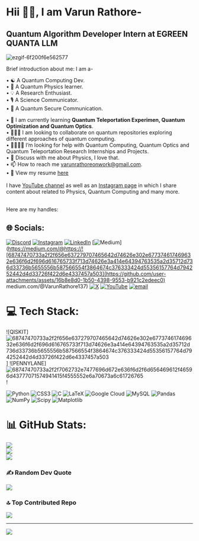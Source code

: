 # Hii 👋🏻, I am Varun Rathore- <br>

## Quantum Algorithm Developer Intern at **EGREEN QUANTA LLM** <br>

![ezgif-6f200f6e562577](https://github.com/user-attachments/assets/58f0660f-4406-41bf-926a-806f8ec1ac70) <br>

Brief introduction about me: I am a- <br>

• ☯️ A Quantum Computing Dev. <br>
• 🎲 A Quantum Physics learner. <br>
• 💡 A Research Enthusiast. <br>
• 🎙️ A Science Communicator. <br>
• 🔗 A Quantum Secure Communication. <br>

• 🌱 I am currently learning **Quantum Teleportation Experimen, Quantum Optimization and Quantum Optics**. <br>
• 🧑‍🤝‍🧑 I am looking to collaborate on quantum repositories exploring different approaches of quantum computing. <br>
• 🫱🏻‍🫲🏻 I’m looking for help with Quantum Computing, Quantum Optics and Quantum Teleportation Research Internships and Projects. <br>
• 🧠 Discuss with me about Physics, I love that. <br>
• 📫 How to reach me varunrathoreonwork@gmail.com. <br>
• 📄 View my resume [here](https://drive.google.com/file/d/1DvLBJda6SRnfgCO8FGW71A9nZ2YfWm4G/view?usp=sharing)
<br>
<br>
I have [YouTube channel](https://www.youtube.com/channel/UCJjtofyRDijfGnczXKHRIcA) as well as an [Instagram page](https://www.instagram.com/cosmic.caffe/) in which I share content about related to Physics, Quantum Computing and many more. <br>
<br>

Here are my handles: <br>




## 🌐 Socials:
[![Discord](https://img.shields.io/badge/Discord-%237289DA.svg?logo=discord&logoColor=white)](https://discord.gg/https://discord.com/channels/@me) [![Instagram](https://img.shields.io/badge/Instagram-%23E4405F.svg?logo=Instagram&logoColor=white)](https://instagram.com/@varuunn_137) [![LinkedIn](https://img.shields.io/badge/LinkedIn-%230077B5.svg?logo=linkedin&logoColor=white)](https://linkedin.com/in/https://www.linkedin.com/in/varun-rathore-623579284/) [![Medium](https://img.shields.io/badge/Medium-12100E?logo=medium&logoColor=white)](https://medium.com/@https://![68747470733a2f2f656e637279707465642d74626e302e677374617469632e636f6d2f696d616765733f713d74626e3a414e64394763535a2d35712d736d33736b5655556b587566554f3864674c376333424d55356157764d794252442d4d33726f422d6e4337457a503](https://github.com/user-attachments/assets/16b8e8d0-1b50-4398-9553-b921c2edeec0)
medium.com/@VarunRathore137) [![X](https://img.shields.io/badge/X-black.svg?logo=X&logoColor=white)](https://x.com/https://x.com/VarunRathore137) [![YouTube](https://img.shields.io/badge/YouTube-%23FF0000.svg?logo=YouTube&logoColor=white)](https://youtube.com/@https://www.youtube.com/@cosmic.caffee) [![email](https://img.shields.io/badge/Email-D14836?logo=gmail&logoColor=white)](mailto:varunrathore7067@gmail.com) 

# 💻 Tech Stack:
![QISKIT]![68747470733a2f2f656e637279707465642d74626e302e677374617469632e636f6d2f696d616765733f713d74626e3a414e64394763535a2d35712d736d33736b5655556b587566554f3864674c376333424d55356157764d794252442d4d33726f422d6e4337457a503](https://github.com/user-attachments/assets/513241c5-797c-4ad8-a8c7-bb70cfa12f50)
] ![PENNYLANE]![68747470733a2f2f7062732e7477696d672e636f6d2f6d656469612f46596d43777071574941415f4555552e6a70673a6c61726765](https://github.com/user-attachments/assets/436bd25a-e782-4610-b0f5-af13b7aea900)
!


![Python](https://img.shields.io/badge/python-3670A0?style=for-the-badge&logo=python&logoColor=ffdd54) ![CSS3](https://img.shields.io/badge/css3-%231572B6.svg?style=for-the-badge&logo=css3&logoColor=white) ![C](https://img.shields.io/badge/c-%2300599C.svg?style=for-the-badge&logo=c&logoColor=white) ![LaTeX](https://img.shields.io/badge/latex-%23008080.svg?style=for-the-badge&logo=latex&logoColor=white) ![Google Cloud](https://img.shields.io/badge/GoogleCloud-%234285F4.svg?style=for-the-badge&logo=google-cloud&logoColor=white) ![MySQL](https://img.shields.io/badge/mysql-4479A1.svg?style=for-the-badge&logo=mysql&logoColor=white) ![Pandas](https://img.shields.io/badge/pandas-%23150458.svg?style=for-the-badge&logo=pandas&logoColor=white) ![NumPy](https://img.shields.io/badge/numpy-%23013243.svg?style=for-the-badge&logo=numpy&logoColor=white) ![Scipy](https://img.shields.io/badge/SciPy-%230C55A5.svg?style=for-the-badge&logo=scipy&logoColor=%white) ![Matplotlib](https://img.shields.io/badge/Matplotlib-%23ffffff.svg?style=for-the-badge&logo=Matplotlib&logoColor=black)

# 📊 GitHub Stats:
![](https://github-readme-stats.vercel.app/api?username=VarunRathore137&theme=transparent&hide_border=false&include_all_commits=true&count_private=false)<br/>
![](https://nirzak-streak-stats.vercel.app/?user=VarunRathore137&theme=transparent&hide_border=false)<br/>
![](https://github-readme-stats.vercel.app/api/top-langs/?username=VarunRathore137&theme=transparent&hide_border=false&include_all_commits=true&count_private=false&layout=compact)

### ✍️ Random Dev Quote
![](https://quotes-github-readme.vercel.app/api?type=horizontal&theme=radical)

### 🔝 Top Contributed Repo
![](https://github-contributor-stats.vercel.app/api?username=VarunRathore137&limit=5&theme=dark&combine_all_yearly_contributions=true)

---
[![](https://visitcount.itsvg.in/api?id=VarunRathore137&icon=0&color=0)](https://visitcount.itsvg.in)


